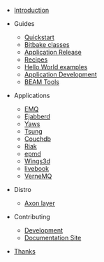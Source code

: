 <!-- docs/_sidebar.md -->

- [Introduction](README)
- Guides

  - [Quickstart](guides-quickstart)
  - [Bitbake classes](guides-bitbake-classes)
  - [Application Release](guides-my-application)
  - [Recipes](guides-a-tiny-recipe)
  - [Hello World examples](guides-hello-world)
  - [Application Development](guides-development)
  - [BEAM Tools](guides-beamtools)

- Applications

  - [EMQ](guides-emqx)
  - [Ejabberd](guides-ejabberd)
  - [Yaws](guides-yaws)
  - [Tsung](guides-tsung)
  - [Couchdb](guides-couchdb)
  - [Riak](guides-riak)
  - [epmd](guides-epmd)
  - [Wings3d](guides-wings)
  - [livebook](guides-livebook)
  - [VerneMQ](guides-vernemq)

- Distro

  - [Axon layer](guides-axon-layer)

- Contributing

  - [Development](contributing-meta-erlang)
  - [Documentation Site](contributing-doc-site)

- [Thanks](thanks)
